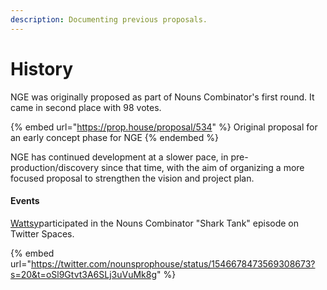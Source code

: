 ```yaml
---
description: Documenting previous proposals.
---
```


# History

NGE was originally proposed as part of Nouns Combinator's first round. It came in second place with 98 votes.

{% embed url="https://prop.house/proposal/534" %}
Original proposal for an early concept phase for NGE
{% endembed %}

NGE has continued development at a slower pace, in pre-production/discovery since that time, with the aim of organizing a more focused proposal to strengthen the vision and project plan.

#### Events

[Wattsy](https://app.gitbook.com/u/KPcCKKQB06Tbn8oFDpq1DXAhpmm2 "mention")participated in the Nouns Combinator "Shark Tank" episode on Twitter Spaces.

{% embed url="https://twitter.com/nounsprophouse/status/1546678473569308673?s=20&t=oSl9Gtvt3A6SLj3uVuMk8g" %}
